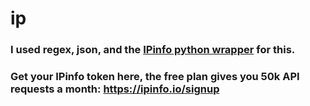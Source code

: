 # ip
### I used regex, json, and the [IPinfo python wrapper](https://github.com/ipinfo/python) for this.
### Get your IPinfo token here, the free plan gives you 50k API requests a month: https://ipinfo.io/signup

